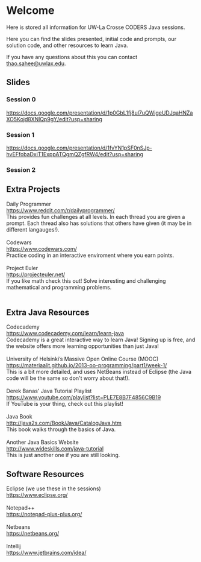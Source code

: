 # Welcome
Here is stored all information for UW-La Crosse CODERS Java sessions.

Here you can find the slides presented, initial code and prompts, our solution code, and other resources to learn Java.

If you have any questions about this you can contact thao.sahee@uwlax.edu.

## Slides

### Session 0
https://docs.google.com/presentation/d/1p0GbL1fj8ul7uQWigeUDJqaHNZaXO5Kojd8XNlQp9gY/edit?usp=sharing
<!---
#### Session 0 - Training Day
https://docs.google.com/presentation/d/1hVAjlJFqZYxc9KnU1FakFXV8u4mjaZcwzOIGW187sEk/edit?usp=sharing
-->
### Session 1
https://docs.google.com/presentation/d/1fvYN1pSF0nSJp-hvEFfobaDxiT1ExppATQgmQZgfRW4/edit?usp=sharing
<!---
#### Session 1 - Training Day
https://docs.google.com/presentation/d/1un9eA6P72N41897NxP-lZwQf50OlLe5U7YPHd806UHk/edit?usp=sharing
-->
### Session 2

## Extra Projects
Daily Programmer <br/>
https://www.reddit.com/r/dailyprogrammer/<br/>
This provides fun challenges at all levels. In each thread you are given a prompt. Each thread also has solutions that others have given (it may be in different langauges!).<br/>
<br/>
Codewars<br/>
https://www.codewars.com/<br/>
Practice coding in an interactive enviroment where you earn points.<br/>
<br/>
Project Euler<br/>
https://projecteuler.net/<br/>
If you like math check this out! Solve interesting and challenging mathematical and programming problems.<br/>
<br/>

## Extra Java Resources
Codecademy <br/>
https://www.codecademy.com/learn/learn-java<br/>
Codecademy is a great interactive way to learn Java! Signing up is free, and the website offers more learning opportunities than just Java!
<br/><br/>
University of Helsinki’s Massive Open Online Course (MOOC)<br/>
https://materiaalit.github.io/2013-oo-programming/part1/week-1/<br/>
This is a bit more detailed, and uses NetBeans instead of Eclipse (the Java code will be the same so don't worry about that!).<br/>
<br/>
Derek Banas' Java Tutorial Playlist<br/>
https://www.youtube.com/playlist?list=PLE7E8B7F4856C9B19<br/>
If YouTube is your thing, check out this playlist!<br/>
<br/>
Java Book<br/>
http://java2s.com/Book/Java/CatalogJava.htm<br/>
This book walks through the basics of Java.<br/>
<br/>
Another Java Basics Website<br/>
http://www.wideskills.com/java-tutorial<br/>
This is just another one if you are still looking.<br/>

## Software Resources
Eclipse (we use these in the sessions)<br/>
https://www.eclipse.org/<br/>
<br/>
Notepad++<br/>
https://notepad-plus-plus.org/<br/>
<br/>
Netbeans<br/>
https://netbeans.org/<br/>
<br/>
Intellij<br/>
https://www.jetbrains.com/idea/<br/>
